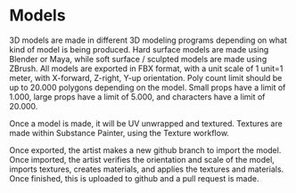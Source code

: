 # Models

3D models are made in different 3D modeling programs depending on what kind of model is being produced. Hard surface models are made using Blender or Maya, while soft surface / sculpted models are made using ZBrush. All models are exported in FBX format, with a unit scale of 1 unit=1 meter, with X-forward, Z-right, Y-up orientation. Poly count limit should be up to 20.000 polygons depending on the model. Small props have a limit of 1.000, large props have a limit of 5.000, and characters have a limit of 20.000.

Once a model is made, it will be UV unwrapped and textured. Textures are made within Substance Painter, using the Texture workflow.

Once exported, the artist makes a new github branch to import the model. Once imported, the artist verifies the orientation and scale of the model, imports textures, creates materials, and applies the textures and materials. Once finished, this is uploaded to github and a pull request is made.
